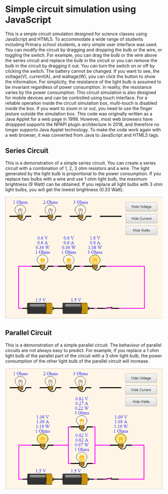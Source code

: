 # Simple circuit simulation using JavaScript
This is a simple circuit simulation designed for science classes using JavaScript and HTML5. To accommodate a wide range of students including Primary school students, a very simple user interface was used. You can modify the circuit by dragging and dropping the bulb or the wire, or toggling the switch. For example, you can drag the bulb or the wire above the series circuit and replace the bulb in the circuit or you can remove the bulb in the circuit by dragging it out. You can turn the switch on or off by clicking the switch. The battery cannot be changed. If you want to see, the voltage(V), current(A), and wattage(W), you can click the button to show the information. For simplicity, the resistance of the light bulb is assumed to be invariant regardless of power consumption. In reality, the resistance varies by the power consumption.
This circuit simulation is also designed for mobile devices and can be controlled using touch interface. For a reliable operation inside the circuit simulation box, multi-touch is disabled inside the box. If you want to zoom in or out, you need to use the finger jesture outside the simulation box. This code was originally written as a Java Applet for a web page in 1998. However, most web browsers have droppped supports the NPAPI plugin architecture in 2018, and therefore no longer supports Java Applet technology. To make the code work again with a web browser, it was converted from Java to JavaScript and HTML5 tags. 
## Series Circuit
This is a demonstration of a simple series circuit. You can create a series circuit with a combination of 1, 2, 3 ohm resistors and a wire. The light generated by the light bulb is proportional to the power consumption. If you replace two bulbs with a wire and use 1 ohm light bulb, the maximum brightness (9 Watt) can be obtained. If you replace all light bulbs with 3 ohm light bulbs, you will get the lowest brightness (0.33 Watt).

![series_circuit](Figures/series_circuit.png)


## Parallel Circuit
This is a demonstration of a simple parallel circuit. The behaviour of parallel circuits are not always easy to predict. For example, if you replace a 1 ohm light bulb of the parallel part of the circuit with a 3 ohm light bulb, the power consumption of the other light bulb of the parallel circuit will increase. 

![parallel_circuit](Figures/parallel_circuit.png)
